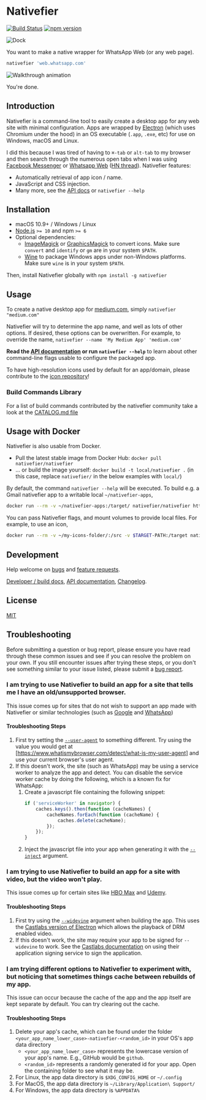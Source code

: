 # Nativefier

[![Build Status](https://github.com/nativefier/nativefier/workflows/ci/badge.svg)](https://github.com/nativefier/nativefier/actions?query=workflow%3Aci)
[![npm version](https://badge.fury.io/js/nativefier.svg)](https://www.npmjs.com/package/nativefier)

![Dock](docs/dock.png)

You want to make a native wrapper for WhatsApp Web (or any web page).

```bash
nativefier 'web.whatsapp.com'
```

![Walkthrough animation](docs/walkthrough.gif)

You're done.

## Introduction

Nativefier is a command-line tool to easily create a desktop app for any web site
with minimal configuration. Apps are wrapped by [Electron](https://www.electronjs.org/)
(which uses Chromium under the hood) in an OS executable (`.app`, `.exe`, etc)
for use on Windows, macOS and Linux.

I did this because I was tired of having to `⌘-tab` or `alt-tab` to my browser and then search
through the numerous open tabs when I was using [Facebook Messenger](https://messenger.com) or
[Whatsapp Web](https://web.whatsapp.com) ([HN thread](https://news.ycombinator.com/item?id=10930718)). Nativefier features:

- Automatically retrieval of app icon / name.
- JavaScript and CSS injection.
- Many more, see the [API docs](docs/api.md) or `nativefier --help`

## Installation

- macOS 10.9+ / Windows / Linux
- [Node.js](https://nodejs.org/) `>= 10` and npm `>= 6`
- Optional dependencies:
    - [ImageMagick](http://www.imagemagick.org/) or [GraphicsMagick](http://www.graphicsmagick.org/) to convert icons.
      Make sure `convert` and `identify` or `gm` are in your system `$PATH`.
    - [Wine](https://www.winehq.org/) to package Windows apps under non-Windows platforms.
      Make sure `wine` is in your system `$PATH`.

Then, install Nativefier globally with  `npm install -g nativefier`

## Usage

To create a native desktop app for [medium.com](https://medium.com),
simply  `nativefier "medium.com"`

Nativefier will try to determine the app name, and well as lots of other options.
If desired, these options can be overwritten. For example, to override the name,
`nativefier --name 'My Medium App' 'medium.com'`

**Read the [API documentation](docs/api.md) or run `nativefier --help`**
to learn about other command-line flags usable to configure the packaged app.

To have high-resolution icons used by default for an app/domain, please
contribute to the [icon repository](https://github.com/nativefier/nativefier-icons)!

### Build Commands Library

For a list of build commands contributed by the nativefier community take a look at the [CATALOG.md file](CATALOG.md)

## Usage with Docker

Nativefier is also usable from Docker.
- Pull the latest stable image from Docker Hub: `docker pull nativefier/nativefier`
- ... or build the image yourself: `docker build -t local/nativefier .`
  (in this case, replace `nativefier/` in the below examples with `local/`)

By default, the command `nativefier --help` will be executed.
To build e.g. a Gmail nativefier app to a writable local `~/nativefier-apps`,

```bash
docker run --rm -v ~/nativefier-apps:/target/ nativefier/nativefier https://mail.google.com/ /target/
```

You can pass Nativefier flags, and mount volumes to provide local files. For example, to use an icon,

```bash
docker run --rm -v ~/my-icons-folder/:/src -v $TARGET-PATH:/target nativefier/nativefier --icon /src/icon.png --name whatsApp -p linux -a x64 https://web.whatsapp.com/ /target/
```

## Development

Help welcome on [bugs](https://github.com/nativefier/nativefier/issues?q=is%3Aopen+is%3Aissue+label%3Abug) and
[feature requests](https://github.com/nativefier/nativefier/issues?q=is%3Aopen+is%3Aissue+label%3Afeature-request).

[Developer / build docs](docs/development.md), [API documentation](docs/api.md), 
[Changelog](CHANGELOG.md).

## License

[MIT](LICENSE.md)

## Troubleshooting

Before submitting a question or bug report, please ensure you have read through these common issues and see if you can resolve the problem on your own. If you still encounter issues after trying these steps, or you don't see something similar to your issue listed, please submit a [bug report](https://github.com/nativefier/nativefier/issues/new?assignees=&labels=bug&template=bug_report.md).

### I am trying to use Nativefier to build an app for a site that tells me I have an old/unsupported browser.

This issue comes up for sites that do not wish to support an app made with Nativefier or similar technologies (such as [Google](https://github.com/nativefier/nativefier/issues/831) and [WhatsApp](https://github.com/nativefier/nativefier/issues/1112))

#### Troubleshooting Steps

1. First try setting the [`--user-agent`](https://github.com/nativefier/nativefier/blob/master/docs/api.md#user-agent) to something different. Try using the value you would get at [https://www.whatismybrowser.com/detect/what-is-my-user-agent] and use your current browser's user agent.
2. If this doesn't work, the site (such as WhatsApp) may be using a service worker to analyze the app and detect. You can disable the service worker cache by doing the following, which is a known fix for WhatsApp:
    1.  Create a javascript file containing the following snippet:
        ```javascript
        if ('serviceWorker' in navigator) {
            caches.keys().then(function (cacheNames) {
                cacheNames.forEach(function (cacheName) {
                    caches.delete(cacheName);
                });
            });
        }
        ```
    2. Inject the javascript file into your app when generating it with the [`--inject`](https://github.com/nativefier/nativefier/blob/master/docs/api.md#inject) argument.

### I am trying to use Nativefier to build an app for a site with video, but the video won't play.

This issue comes up for certain sites like [HBO Max](https://github.com/nativefier/nativefier/issues/1153) and [Udemy](https://github.com/nativefier/nativefier/issues/1147).

#### Troubleshooting Steps

1. First try using the [`--widevine`](https://github.com/nativefier/nativefier/blob/master/docs/api.md#widevine) argument when building the app. This uses the [Castlabs version of Electron](https://github.com/castlabs/electron-releases) which allows the playback of DRM enabled video.
2. If this doesn't work, the site may require your app to be signed for `--widevine` to work. See the [Castlabs documentation](https://github.com/castlabs/electron-releases/wiki/EVS) on using their application signing service to sign the application.

### I am trying different options to Nativefier to experiment with, but noticing that sometimes things cache between rebuilds of my app.

This issue can occur because the cache of the app and the app itself are kept separate by default. You can try clearing out the cache.

#### Troubleshooting Steps

1. Delete your app's cache, which can be found under the folder `<your_app_name_lower_case>-nativefier-<random_id>` in your OS's app data directory
    - `<your_app_name_lower_case>` represents the lowercase version of your app's name. E.g., GitHub would be `github`.
    - `<random_id>` represents a randomly generated id for your app. Open the containing folder to see what it may be.
2. For Linux, the app data directory is `$XDG_CONFIG_HOME` or `~/.config`
3. For MacOS, the app data directory is `~/Library/Application\ Support/`
4. For Windows, the app data directory is `%APPDATA%`
